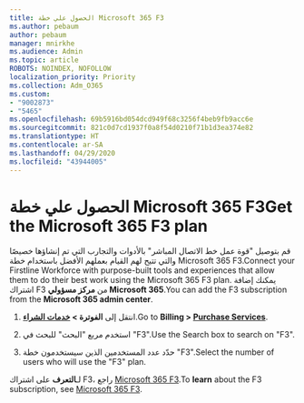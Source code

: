 ```yaml
---
title: الحصول علي خطة Microsoft 365 F3
ms.author: pebaum
author: pebaum
manager: mnirkhe
ms.audience: Admin
ms.topic: article
ROBOTS: NOINDEX, NOFOLLOW
localization_priority: Priority
ms.collection: Adm_O365
ms.custom:
- "9002873"
- "5465"
ms.openlocfilehash: 69b5916bd054dcd949f68c3256f4beb9fb9acc6e
ms.sourcegitcommit: 821c0d7cd1937f0a8f54d0210f71b1d3ea374e82
ms.translationtype: HT
ms.contentlocale: ar-SA
ms.lasthandoff: 04/29/2020
ms.locfileid: "43944005"
---
```

# <a name="get-the-microsoft-365-f3-plan"></a><span data-ttu-id="394a0-102">الحصول علي خطة Microsoft 365 F3</span><span class="sxs-lookup"><span data-stu-id="394a0-102">Get the Microsoft 365 F3 plan</span></span>

<span data-ttu-id="394a0-103">قم بتوصيل "قوة عمل خط الاتصال المباشر" بالأدوات والتجارب التي تم إنشاؤها خصيصًا والتي تتيح لهم القيام بعملهم الأفضل باستخدام خطة Microsoft 365 F3.</span><span class="sxs-lookup"><span data-stu-id="394a0-103">Connect your Firstline Workforce with purpose-built tools and experiences that allow them to do their best work using the Microsoft 365 F3 plan.</span></span> <span data-ttu-id="394a0-104">يمكنك إضافة اشتراك F3 من **مركز مسؤولي Microsoft 365**.</span><span class="sxs-lookup"><span data-stu-id="394a0-104">You can add the F3 subscription from the **Microsoft 365 admin center**.</span></span>

1. <span data-ttu-id="394a0-105">انتقل إلى **الفوترة > [ خدمات الشراء](https://go.microsoft.com/fwlink/p/?linkid=868433)**.</span><span class="sxs-lookup"><span data-stu-id="394a0-105">Go to **Billing > [Purchase Services](https://go.microsoft.com/fwlink/p/?linkid=868433)**.</span></span>

2. <span data-ttu-id="394a0-106">استخدم مربع "البحث" للبحث في "F3".</span><span class="sxs-lookup"><span data-stu-id="394a0-106">Use the Search box to search on "F3".</span></span>

3. <span data-ttu-id="394a0-107">حدّد عدد المستخدمين الذين سيستخدمون خطة "F3".</span><span class="sxs-lookup"><span data-stu-id="394a0-107">Select the number of users who will use the "F3" plan.</span></span>

<span data-ttu-id="394a0-108">لـ**التعرف** على اشتراك F3، راجع [Microsoft 365 F3](https://www.microsoft.com/microsoft-365/microsoft-365-enterprise-f3?activetab=pivot%3aoverviewtab).</span><span class="sxs-lookup"><span data-stu-id="394a0-108">To **learn** about the F3 subscription, see [Microsoft 365 F3](https://www.microsoft.com/microsoft-365/microsoft-365-enterprise-f3?activetab=pivot%3aoverviewtab).</span></span>
